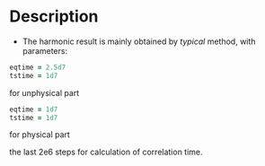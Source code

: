 # Description

- The harmonic result is mainly obtained by *typical* method, with parameters:
```fortran
eqtime = 2.5d7
tstime = 1d7
```
for unphysical part

```fortran
eqtime = 1d7
tstime = 1d7
```
for physical part

the last 2e6 steps for calculation of correlation time.

